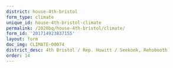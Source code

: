 ```yaml
---
district: house-4th-bristol
form_type: climate
unique_id: house-4th-bristol-climate
permalink: /2020bq/house-4th-bristol/climate/
form_id: '201714923837155'
layout: form
doc_img: CLIMATE-00074
district_desc: 4th Bristol / Rep. Howitt / Seekonk, Rehobooth
order: 14
---
```

